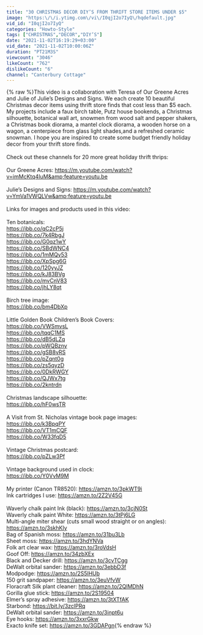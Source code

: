 ```yaml
---
title: "30 CHRISTMAS DECOR DIY’S FROM THRIFT STORE ITEMS UNDER $5"
image: "https:\/\/i.ytimg.com\/vi\/I0qjI2o7IyQ\/hqdefault.jpg"
vid_id: "I0qjI2o7IyQ"
categories: "Howto-Style"
tags: ["CHRISTMAS","DECOR","DIY’S"]
date: "2021-11-02T16:19:29+03:00"
vid_date: "2021-11-02T10:00:06Z"
duration: "PT21M3S"
viewcount: "3046"
likeCount: "762"
dislikeCount: "6"
channel: "Canterbury Cottage"
---
```

{% raw %}This video is a collaboration with Teresa of Our Greene Acres and Julie of Julie’s Designs and Signs. We each create 10 beautiful Christmas decor items using thrift store finds that cost less than $5 each. My projects include a faux birch table, Putz house bookends, a Christmas silhouette, botanical wall art, snowmen from wood salt and pepper shakers, a Christmas book diorama, a mantel clock diorama, a wooden horse on a wagon, a centerpiece from glass light shades,and a refreshed ceramic snowman. I hope you are inspired to create some budget friendly holiday decor from your thrift store finds.<br /><br />Check out these channels for 20 more great holiday thrift thrips: <br /><br />Our Greene Acres: <a rel="nofollow" target="blank" href="https://m.youtube.com/watch?v=imMcKtq4IuM&amp;feature=youtu.be">https://m.youtube.com/watch?v=imMcKtq4IuM&amp;feature=youtu.be</a><br /><br />Julie’s Designs and Signs: <a rel="nofollow" target="blank" href="https://m.youtube.com/watch?v=YmVa1VWQLVw&amp;feature=youtu.be">https://m.youtube.com/watch?v=YmVa1VWQLVw&amp;feature=youtu.be</a><br /><br />Links for images and products used in this video:<br /><br />Ten botanicals:<br /><a rel="nofollow" target="blank" href="https://ibb.co/qC2cP5j">https://ibb.co/qC2cP5j</a><br /><a rel="nofollow" target="blank" href="https://ibb.co/7k4RbgJ">https://ibb.co/7k4RbgJ</a><br /><a rel="nofollow" target="blank" href="https://ibb.co/G0qz1wY">https://ibb.co/G0qz1wY</a><br /><a rel="nofollow" target="blank" href="https://ibb.co/SBdWNC4">https://ibb.co/SBdWNC4</a><br /><a rel="nofollow" target="blank" href="https://ibb.co/1mMQy53">https://ibb.co/1mMQy53</a><br /><a rel="nofollow" target="blank" href="https://ibb.co/XpSpg6G">https://ibb.co/XpSpg6G</a><br /><a rel="nofollow" target="blank" href="https://ibb.co/120yyJZ">https://ibb.co/120yyJZ</a><br /><a rel="nofollow" target="blank" href="https://ibb.co/kJ83BVg">https://ibb.co/kJ83BVg</a><br /><a rel="nofollow" target="blank" href="https://ibb.co/mvCnV83">https://ibb.co/mvCnV83</a><br /><a rel="nofollow" target="blank" href="https://ibb.co/jhLY8qt">https://ibb.co/jhLY8qt</a><br /><br />Birch tree image: <br /><a rel="nofollow" target="blank" href="https://ibb.co/bm4DbXp">https://ibb.co/bm4DbXp</a><br /><br />Little Golden Book Children’s Book Covers:<br /><a rel="nofollow" target="blank" href="https://ibb.co/VWSmvsL">https://ibb.co/VWSmvsL</a><br /><a rel="nofollow" target="blank" href="https://ibb.co/tqqC1MS">https://ibb.co/tqqC1MS</a><br /><a rel="nofollow" target="blank" href="https://ibb.co/dB5dLZq">https://ibb.co/dB5dLZq</a><br /><a rel="nofollow" target="blank" href="https://ibb.co/pWQBzny">https://ibb.co/pWQBzny</a><br /><a rel="nofollow" target="blank" href="https://ibb.co/gSB8vRS">https://ibb.co/gSB8vRS</a><br /><a rel="nofollow" target="blank" href="https://ibb.co/pZqnt0g">https://ibb.co/pZqnt0g</a><br /><a rel="nofollow" target="blank" href="https://ibb.co/zs5qyzD">https://ibb.co/zs5qyzD</a><br /><a rel="nofollow" target="blank" href="https://ibb.co/0DkRWGY">https://ibb.co/0DkRWGY</a><br /><a rel="nofollow" target="blank" href="https://ibb.co/QJWx7tg">https://ibb.co/QJWx7tg</a><br /><a rel="nofollow" target="blank" href="https://ibb.co/2kntrdn">https://ibb.co/2kntrdn</a><br /><br />Christmas landscape silhouette: <br /><a rel="nofollow" target="blank" href="https://ibb.co/hF0wsTR">https://ibb.co/hF0wsTR</a><br /><br />A Visit from St. Nicholas vintage book page images: <br /><a rel="nofollow" target="blank" href="https://ibb.co/k3BpqPY">https://ibb.co/k3BpqPY</a><br /><a rel="nofollow" target="blank" href="https://ibb.co/VT1mCQF">https://ibb.co/VT1mCQF</a><br /><a rel="nofollow" target="blank" href="https://ibb.co/W33fqD5">https://ibb.co/W33fqD5</a><br /><br />Vintage Christmas postcard: <br /><a rel="nofollow" target="blank" href="https://ibb.co/pZLw3Pf">https://ibb.co/pZLw3Pf</a><br /><br />Vintage background used in clock: <br /><a rel="nofollow" target="blank" href="https://ibb.co/Y0VvM9M">https://ibb.co/Y0VvM9M</a><br /><br />My printer (Canon TR8520): <a rel="nofollow" target="blank" href="https://amzn.to/3pkWT9i">https://amzn.to/3pkWT9i</a><br />Ink cartridges I use: <a rel="nofollow" target="blank" href="https://amzn.to/2Z2V45G">https://amzn.to/2Z2V45G</a><br /><br />Waverly chalk paint Ink (black):   <a rel="nofollow" target="blank" href="https://amzn.to/3cjN0St">https://amzn.to/3cjN0St</a><br />Waverly chalk paint White: <a rel="nofollow" target="blank" href="https://amzn.to/3tPj6LG">https://amzn.to/3tPj6LG</a><br />Multi-angle miter shear (cuts small wood straight or on angles): <a rel="nofollow" target="blank" href="https://amzn.to/3skhKIy">https://amzn.to/3skhKIy</a><br />Bag of Spanish moss: <a rel="nofollow" target="blank" href="https://amzn.to/31bu3Lb">https://amzn.to/31bu3Lb</a><br />Sheet moss: <a rel="nofollow" target="blank" href="https://amzn.to/3hdYNVa">https://amzn.to/3hdYNVa</a><br />Folk art clear wax: <a rel="nofollow" target="blank" href="https://amzn.to/3roVdsH">https://amzn.to/3roVdsH</a><br />Goof Off: <a rel="nofollow" target="blank" href="https://amzn.to/34zbXEx">https://amzn.to/34zbXEx</a><br />Black and Decker drill: <a rel="nofollow" target="blank" href="https://amzn.to/3cvTCgg">https://amzn.to/3cvTCgg</a><br />DeWalt orbital sander: <a rel="nofollow" target="blank" href="https://amzn.to/3ebbD3f">https://amzn.to/3ebbD3f</a><br />Modpodge: <a rel="nofollow" target="blank" href="https://amzn.to/2S5lHUb">https://amzn.to/2S5lHUb</a><br />150 grit sandpaper: <a rel="nofollow" target="blank" href="https://amzn.to/3euVfvW">https://amzn.to/3euVfvW</a><br />Floracraft Silk plant cleaner: <a rel="nofollow" target="blank" href="https://amzn.to/2QlMDhN">https://amzn.to/2QlMDhN</a><br />Gorilla glue stick: <a rel="nofollow" target="blank" href="https://amzn.to/2S19504">https://amzn.to/2S19504</a><br />Elmer’s spray adhesive: <a rel="nofollow" target="blank" href="https://amzn.to/3tXTfAK">https://amzn.to/3tXTfAK</a><br />Starbond:  <a rel="nofollow" target="blank" href="https://bit.ly/3zclPRq">https://bit.ly/3zclPRq</a><br />DeWalt orbital sander: <a rel="nofollow" target="blank" href="https://amzn.to/3inpt6u">https://amzn.to/3inpt6u</a><br />Eye hooks: <a rel="nofollow" target="blank" href="https://amzn.to/3xxrGkw">https://amzn.to/3xxrGkw</a><br />Exacto knife set: <a rel="nofollow" target="blank" href="https://amzn.to/3GDAPgn">https://amzn.to/3GDAPgn</a>{% endraw %}
